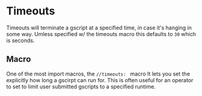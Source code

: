 # Timeouts

Timeouts will terminate a gscript at a specified time, in case it's hanging in some way. Umless specified w/ the timeouts macro this defaults to `30` which is seconds.

## Macro

One of the most import macros, the `//timeouts: ` macro 
It lets you set the explicitly how long a gscirpt can run for. 
This is often useful for an operator to set to limit user submitted gscripts to a specified runtime.
